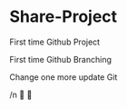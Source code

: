 # Share-Project
First time Github Project

First time Github Branching

Change one more update Git

/n :apple: :pizza:
